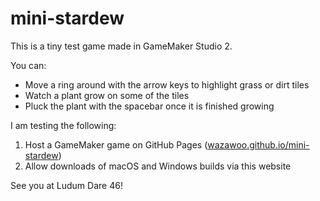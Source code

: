# mini-stardew

This is a tiny test game made in GameMaker Studio 2.

You can:
* Move a ring around with the arrow keys to highlight grass or dirt tiles
* Watch a plant grow on some of the tiles
* Pluck the plant with the spacebar once it is finished growing

I am testing the following:
1. Host a GameMaker game on GitHub Pages ([wazawoo.github.io/mini-stardew](wazawoo.github.io/mini-stardew))
2. Allow downloads of macOS and Windows builds via this website

See you at Ludum Dare 46!
